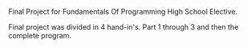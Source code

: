 Final Project for Fundamentals Of Programming High School Elective. 

Final project was divided in 4 hand-in's. Part 1 through 3 and then the complete program.
